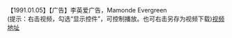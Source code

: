 【1991.01.05】【广告】李英爱广告，Mamonde Evergreen         
(提示：右击视频，勾选“显示控件”，可控制播放。也可右击另存为视频下载)[视频地址](https://video.h5.weibo.cn/1034:4363828767713422/4363829120500900)
